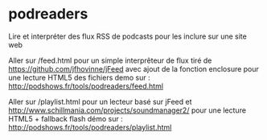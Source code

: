 # podreaders
Lire et interpréter des flux RSS de podcasts pour les inclure sur une site web

Aller sur /feed.html pour un simple interprêteur de flux tiré de https://github.com/jfhovinne/jFeed avec ajout de la fonction enclosure pour une lecture HTML5 des fichiers 
demo sur : http://podshows.fr/tools/podreaders/feed.html

Aller sur /playlist.html pour un lecteur basé sur jFeed et http://www.schillmania.com/projects/soundmanager2/ pour une lecture HTML5 + fallback flash
démo sur : http://podshows.fr/tools/podreaders/playlist.html


